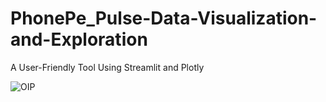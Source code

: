 # PhonePe_Pulse-Data-Visualization-and-Exploration
A User-Friendly Tool Using Streamlit and Plotly

![OIP](https://github.com/user-attachments/assets/fc99ecfc-2eca-4db6-880d-283b14b99f2a)
